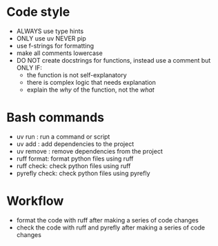 # Code style
- ALWAYS use type hints
- ONLY use uv NEVER pip
- use f-strings for formatting
- make all comments lowercase
- DO NOT create docstrings for functions, instead use a comment but ONLY IF:
    * the function is not self-explanatory
    * there is complex logic that needs explanation
    * explain the *why* of the function, not the *what*

# Bash commands
- uv run <file>: run a command or script
- uv add <package>: add dependencies to the project
- uv remove <package>: remove dependencies from the project
- ruff format: format python files using ruff
- ruff check: check python files using ruff
- pyrefly check: check python files using pyrefly

# Workflow
- format the code with ruff after making a series of code changes
- check the code with ruff and pyrefly after making a series of code changes
